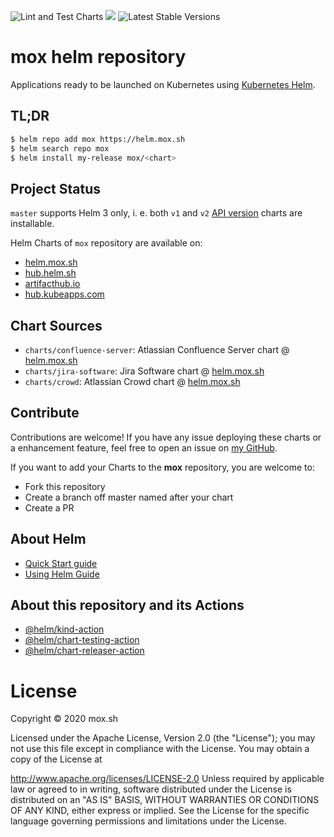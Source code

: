 ![Lint and Test Charts](https://github.com/javimox/helm-charts/workflows/Lint%20and%20Test%20Charts/badge.svg) [![](https://github.com/javimox/helm-charts/workflows/Release%20Charts/badge.svg?branch=master)](https://github.com/javimox/helm-charts/actions) ![Latest Stable Versions](https://github.com/javimox/helm-charts/workflows/Latest%20Stable%20Versions/badge.svg)

# mox helm repository

Applications ready to be launched on Kubernetes using [Kubernetes Helm](https://github.com/helm/helm).

## TL;DR

```bash
$ helm repo add mox https://helm.mox.sh
$ helm search repo mox
$ helm install my-release mox/<chart>
```

## Project Status

`master` supports Helm 3 only, i. e. both `v1` and `v2` [API version](https://helm.sh/docs/topics/charts/#the-apiversion-field) charts are installable.

Helm Charts of `mox` repository are available on:
 * [helm.mox.sh](https://helm.mox.sh)
 * [hub.helm.sh](https://hub.helm.sh/charts/mox)
 * [artifacthub.io](https://artifacthub.io/packages/search?repo=mox)
 * [hub.kubeapps.com](https://hub.kubeapps.com/charts/mox)

## Chart Sources

* `charts/confluence-server`: Atlassian Confluence Server chart @ [helm.mox.sh](https://mox.sh/helm/charts/confluence-server/)
* `charts/jira-software`: Jira Software chart @ [helm.mox.sh](https://mox.sh/helm/charts/jira-software/)
* `charts/crowd`: Atlassian Crowd chart @ [helm.mox.sh](https://mox.sh/helm/charts/crowd/)

## Contribute

Contributions are welcome! If you have any issue deploying these charts or a enhancement feature, feel free to open an issue on [my GitHub](https://github.com/javimox/helm-charts/tree/master).

If you want to add your Charts to the **mox** repository, you are welcome to:

* Fork this repository
* Create a branch off master named after your chart
* Create a PR

## About Helm

* [Quick Start guide](https://helm.sh/docs/intro/quickstart/)
* [Using Helm Guide](https://helm.sh/docs/intro/using_helm/)

## About this repository and its Actions

* [@helm/kind-action](https://github.com/helm/kind-action)
* [@helm/chart-testing-action](https://github.com/helm/chart-testing-action)
* [@helm/chart-releaser-action](https://github.com/helm/chart-releaser-action)

# License
Copyright © 2020 mox.sh

Licensed under the Apache License, Version 2.0 (the "License"); you may not use this file except in compliance with the License. You may obtain a copy of the License at

http://www.apache.org/licenses/LICENSE-2.0
Unless required by applicable law or agreed to in writing, software distributed under the License is distributed on an "AS IS" BASIS, WITHOUT WARRANTIES OR CONDITIONS OF ANY KIND, either express or implied. See the License for the specific language governing permissions and limitations under the License.
